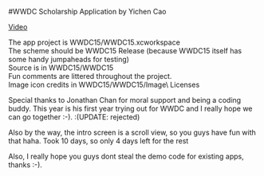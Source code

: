 #WWDC Scholarship Application by Yichen Cao

[Video](https://www.youtube.com/watch?v=e88hbvMZzN8)

The app project is WWDC15/WWDC15.xcworkspace<br>
The scheme should be WWDC15 Release (because WWDC15 itself has some handy jumpaheads for testing)<br>
Source is in WWDC15/WWDC15<br>
Fun comments are littered throughout the project.<br>
Image icon credits in WWDC15/WWDC15/Image\ Licenses

Special thanks to Jonathan Chan for moral support and being a coding buddy. This year is his first year trying out for WWDC and I really hope we can go together :-). :(UPDATE: rejected)

Also by the way, the intro screen is a scroll view, so you guys have fun with that haha. Took 10 days, so only 4 days left for the rest

Also, I really hope you guys dont steal the demo code for existing apps, thanks :-).
